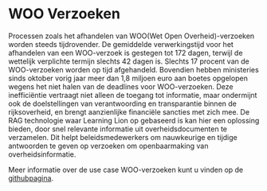 # WOO Verzoeken

Processen zoals het afhandelen van WOO(Wet Open Overheid)-verzoeken worden steeds tijdrovender. De gemiddelde verwerkingstijd voor het afhandelen van een WOO-verzoek is gestegen tot 172 dagen, terwijl de wettelijk verplichte termijn slechts 42 dagen is. Slechts 17 procent van de WOO-verzoeken worden op tijd afgehandeld. Bovendien hebben ministeries sinds oktober vorig jaar meer dan 1,8 miljoen euro aan boetes opgelopen wegens het niet halen van de deadlines voor WOO-verzoeken. Deze inefficiëntie vertraagt niet alleen de toegang tot informatie, maar ondermijnt ook de doelstellingen van verantwoording en transparantie binnen de rijksoverheid, en brengt aanzienlijke financiële sancties met zich mee.
De RAG technologie waar Learning Lion op gebaseerd is kan hier een oplossing bieden, door snel relevante informatie uit overheidsdocumenten te verzamelen. Dit helpt beleidsmedewerkers om nauwkeurige en tijdige antwoorden te geven op verzoeken om openbaarmaking van overheidsinformatie. 

Meer informatie over de use case WOO-verzoeken kunt u vinden op de [githubpagina](https://github.com/SSC-ICT-Innovatie/LearningLion-WOO).
